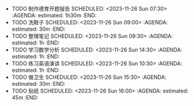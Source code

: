 - TODO 制作德育开题报告
  SCHEDULED: <2023-11-26 Sun 07:30>
  :AGENDA:
  estimated: 1h30m
  :END:
- TODO 洗鞋子
  SCHEDULED: <2023-11-26 Sun 09:00>
  :AGENDA:
  estimated: 30m
  :END:
- TODO 整理笔记
  SCHEDULED: <2023-11-26 Sun 09:30>
  :AGENDA:
  estimated: 1h
  :END:
- TODO 学习数学分析
  SCHEDULED: <2023-11-26 Sun 14:30>
  :AGENDA:
  estimated: 1h
  :END:
- TODO 练习英语演讲
  SCHEDULED: <2023-11-26 Sun 10:30>
  :AGENDA:
  estimated: 1h
  :END:
- TODO 做卫生
  SCHEDULED: <2023-11-26 Sun 15:30>
  :AGENDA:
  estimated: 30m
  :END:
- TODO 贴纸
  SCHEDULED: <2023-11-26 Sun 16:00>
  :AGENDA:
  estimated: 45m
  :END: